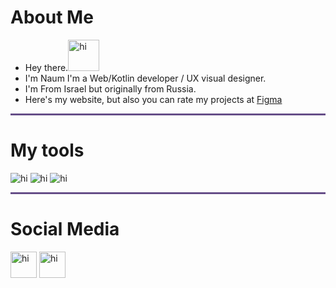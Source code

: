 
 # About Me 
- Hey there.<img src="https://c.tenor.com/nebZyl8oN7IAAAAi/wave-hello.gif" alt="hi" style="width:50px;height:50px;">
- I'm Naum I'm a Web/Kotlin developer / UX visual designer.
- I'm From Israel but originally from Russia.
- Here's my website, but also you can rate my projects at <a  href="https://www.figma.com/@naumchik"> Figma</a>


<hr style="height:3px;width:100%;text-align:center;margin-left:0;background-color:#664E88">
<h1> My tools </h1>
<img src="https://i.imgur.com/BsfXO5S.png" alt="hi" ">
<img src="https://i.imgur.com/m8LnheQ.png" alt="hi" ">
<img src="https://i.imgur.com/I1vql7b.png" alt="hi" ">

<hr style="height:3px;width:100%;text-align:center;margin-left:0;background-color:#664E88">
<h1> Social Media</h1>
<a href="https://www.reddit.com/user/Scripenshi"><img src="https://user-images.githubusercontent.com/78907633/135878796-c53fce1e-cfeb-4859-bc4f-7601a0583ab9.png" alt="hi" style="width:42px;height:42px;"></a>
<a href="https://www.linkedin.com/in/naum-khart-12224020b/"><img src="https://cdn-icons-png.flaticon.com/512/145/145807.png" alt="hi" style="width:42px;height:42px;"></a>

                                                                                          
                                                                                   
